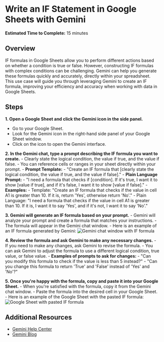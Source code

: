 # Write an IF Statement in Google Sheets with Gemini

**Estimated Time to Complete:** 15 minutes

## Overview

IF formulas in Google Sheets allow you to perform different actions based on whether a condition is true or false. However, constructing IF formulas with complex conditions can be challenging. Gemini can help you generate these formulas quickly and accurately, directly within your spreadsheet. This use case will guide you through leveraging Gemini to create an IF formula, improving your efficiency and accuracy when working with data in Google Sheets.

## Steps

**1. Open a Google Sheet and click the Gemini icon in the side panel.**
* Go to your Google Sheet.
* Look for the Gemini icon in the right-hand side panel of your Google Sheet window.
* Click on the icon to open the Gemini interface.

**2. In the Gemini chat, type a prompt describing the IF formula you want to create.**
    - Clearly state the logical condition, the value if true, and the value if false.
    - You can reference cells or ranges in your sheet directly within your prompt.
    - **Prompt Template:**
        - "Create an IF formula that [clearly state the logical condition, the value if true, and the value if false]."
    - **Plain Language Prompt:**
        - "I need a formula that checks if [condition]. If it's true, I want it to show [value if true], and if it's false, I want it to show [value if false]."
    - **Examples:**
        - Template: "Create an IF formula that checks if the value in cell A1 is greater than 10. If it is, return 'Yes', otherwise return 'No'."
        - Plain Language: "I need a formula that checks if the value in cell A1 is greater than 10. If it is, I want it to say 'Yes', and if it's not, I want it to say 'No'."

**3. Gemini will generate an IF formula based on your prompt.**
    - Gemini will analyze your prompt and create a formula that matches your instructions.
    - The formula will appear in the Gemini chat window.
    - Here is an example of an IF formula generated by Gemini:
      ![Gemini chat window with IF formula](https://developers.google.com/gemini-chat-window-with-if-formula)

**4. Review the formula and ask Gemini to make any necessary changes.**
    - If you need to make any changes, ask Gemini to revise the formula.
    - You can ask Gemini to adjust the formula to use a different logical condition, true value, or false value.
    - **Examples of prompts to ask for changes:**
        - "Can you modify this formula to check if the value is less than 5 instead?"
        - "Can you change this formula to return 'True' and 'False' instead of 'Yes' and 'No'?"

**5. Once you're happy with the formula, copy and paste it into your Google Sheet.**
    - When you're satisfied with the formula, copy it from the Gemini chat window.
    - Paste the formula into the desired cell in your Google Sheet.
    - Here is an example of the Google Sheet with the pasted IF formula:
      ![Google Sheet with pasted IF formula](https://www.ablebits.com/google-sheet-with-pasted-if-formula)

## Additional Resources

* [Gemini Help Center](https://support.google.com/gemini/answer/14627215?hl=en)
* [Gemini Blog](https://blog.google/technology/ai/gemini-announcement/)
